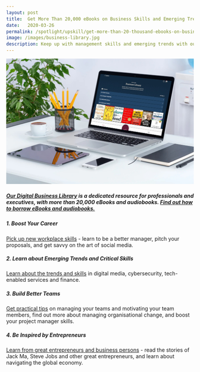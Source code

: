 ```yaml
---
layout: post
title:  Get More Than 20,000 eBooks on Business Skills and Emerging Trends 
date:   2020-03-26
permalink: /spotlight/upskill/get-more-than-20-thousand-ebooks-on-business-skills-and-emerging-trends
image: /images/business-library.jpg
description: Keep up with management skills and emerging trends with our Digital Business Library. This library is a dedicated resource for professionals and executives, with more than 20,000 eBooks and audiobooks.
---
```


<img src="/images/business-library.jpg"><br/>
<h5><a href="https://libbyapp.com/library/nlb/guide/biz" target="_blank">Our Digital Business Library</a> is a dedicated resource for professionals and executives, with more than 20,000 eBooks and audiobooks. <a href="/get-started-with/libby/">Find out how to borrow eBooks and audiobooks.</a></h5>
<h5>1. Boost Your Career</h5>
<a href="https://libbyapp.com/library/nlb/guide/biz/0">Pick up new workplace skills</a> - learn to be a better manager, pitch your proposals, and get savvy on the art of social media.

<h5>2. Learn about Emerging Trends and Critical Skills</h5>
<a href="https://libbyapp.com/library/nlb/guide/biz/1">Learn about the trends and skills</a> in digital media, cybersecurity, tech-enabled services and finance.

<h5>3. Build Better Teams</h5>
<a href="https://libbyapp.com/library/nlb/guide/biz/2">Get practical tips</a> on managing your teams and motivating your team members, find out more about managing organisational change, and boost your project manager skills. 

<h5>4. Be Inspired by Entrepreneurs</h5>
<a href="https://libbyapp.com/library/nlb/guide/biz/3">Learn from great entrepreneurs and business persons</a> - read the stories of Jack Ma, Steve Jobs and other great entrepreneurs, and learn about navigating the global economy. 
